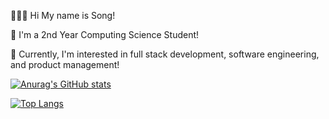 👩🏻‍💻 Hi My name is Song!

🏫 I'm a 2nd Year Computing Science Student! 

👾 Currently, I'm interested in full stack development, software engineering, and product management!


[![Anurag's GitHub stats](https://github-readme-stats.vercel.app/api?username=eunsongkoh&hid_rank=true)](https://github.com/anuraghazra/github-readme-stats)

[![Top Langs](https://github-readme-stats.vercel.app/api/top-langs/?username=anuraghazra&layout=donut-vertical)](https://github.com/anuraghazra/github-readme-stats)


